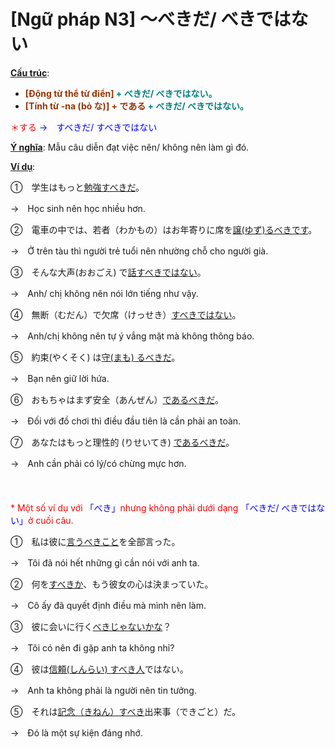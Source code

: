 # [Ngữ pháp N3] ～べきだ/ べきではない
<div class="entry-content">
<p><span style="text-decoration: underline;"><strong>Cấu trúc</strong></span>:</p>
<ul>
<li><strong><span style="color: #008080;"><span style="color: #993300;">[Động từ thể từ điển]</span> + べきだ/ べきではない。</span></strong></li>
<li><strong><span style="color: #008080;"><span style="color: #993300;">[Tính từ -na (bỏ な)] + である</span> + べきだ/ べきではない。</span></strong></li>
</ul>
<p><span style="color: #0000ff;"><span style="color: #ff0000;">＊する</span> →　すべきだ/ すべきではない</span></p>
<p><span style="text-decoration: underline;"><strong>Ý nghĩa</strong></span>: Mẫu câu diễn đạt việc nên/ không nên làm gì đó.</p>
<p><span style="text-decoration: underline;"><strong>Ví dụ</strong></span>:</p>
<p>①　学生はもっと<span style="text-decoration: underline;">勉強すべきだ</span>。</p>
<p>→　Học sinh nên học nhiều hơn.</p>
<p>②　電車の中では、若者（わかもの）はお年寄りに席を<span style="text-decoration: underline;">譲(ゆず)るべきです</span>。</p>
<p>→　Ở trên tàu thì người trẻ tuổi nên nhường chỗ cho người già.</p>
<p>③　そんな大声(おおごえ) で<span style="text-decoration: underline;">話すべきではない</span>。</p>
<p>→　Anh/ chị không nên nói lớn tiếng như vậy.</p>
<p>④　無断（むだん）で欠席（けっせき）<span style="text-decoration: underline;">すべきではない</span>。</p>
<p>→　Anh/chị không nên tự ý vắng mặt mà không thông báo.</p>
<p>⑤　約束(やくそく) は<span style="text-decoration: underline;">守(まも) るべきだ</span>。</p>
<p>→　Bạn nên giữ lời hứa.</p>
<p>⑥　おもちゃはまず安全（あんぜん）<span style="text-decoration: underline;">であるべきだ</span>。</p>
<p>→　Đối với đồ chơi thì điều đầu tiên là cần phải an toàn.</p>
<p>⑦　あなたはもっと理性的 (りせいてき) <span style="text-decoration: underline;">であるべきだ</span>。</p>
<p>→　Anh cần phải có lý/có chừng mực hơn.<br/>
<!-- inside_article4_japanese_responsive --><br/>
<br/>
<br/>
<span style="color: #ff0000;">* Một số ví dụ với <span style="color: #0000ff;">「べき」</span>nhưng không phải dưới dạng <span style="color: #0000ff;">「べきだ/ べきではない」</span>ở cuối câu.</span></p>
<p>①　私は彼に<span style="text-decoration: underline;">言うべきこと</span>を全部言った。</p>
<p>→　Tôi đã nói hết những gì cần nói với anh ta.</p>
<p>②　何を<span style="text-decoration: underline;">すべきか</span>、もう彼女の心は決まっていた。</p>
<p>→　Cô ấy đã quyết định điều mà mình nên làm.</p>
<p>③　彼に会いに行く<span style="text-decoration: underline;">べきじゃないかな</span>？</p>
<p>→　Tôi có nên đi gặp anh ta không nhỉ?</p>
<p>④　彼は<span style="text-decoration: underline;">信頼(しんらい) すべき人</span>ではない。</p>
<p>→　Anh ta không phải là người nên tin tưởng.</p>
<p>⑤　それは<span style="text-decoration: underline;">記念（きねん）すべき</span>出来事（できごと）だ。</p>
<p>→　Đó là một sự kiện đáng nhớ.</p>

</div>